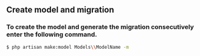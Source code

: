 ## Create model and migration

### To create the model and generate the migration consecutively enter the following command.

```bash
$ php artisan make:model Models\\ModelName -m
```
